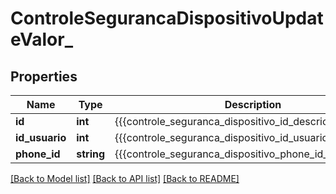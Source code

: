 # ControleSegurancaDispositivoUpdateValor_

## Properties
Name | Type | Description | Notes
------------ | ------------- | ------------- | -------------
**id** | **int** | {{{controle_seguranca_dispositivo_id_descricao}}} | 
**id_usuario** | **int** | {{{controle_seguranca_dispositivo_id_usuario_descricao}}} | 
**phone_id** | **string** | {{{controle_seguranca_dispositivo_phone_id_descricao}}} | 

[[Back to Model list]](../README.md#documentation-for-models) [[Back to API list]](../README.md#documentation-for-api-endpoints) [[Back to README]](../README.md)


